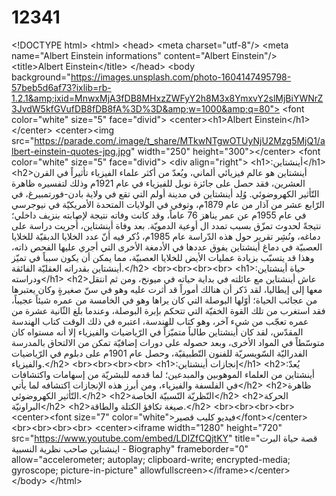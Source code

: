 # 12341
&lt;!DOCTYPE html> &lt;html> &lt;head> &lt;meta charset="utf-8"/> &lt;meta name="Albert Einstein informations" content="Albert Einstein"/> &lt;title>Albert Einstein&lt;/title>  &lt;/head> &lt;body background="https://images.unsplash.com/photo-1604147495798-57beb5d6af73?ixlib=rb-1.2.1&amp;ixid=MnwxMjA3fDB8MHxzZWFyY2h8M3x8YmxvY2slMjBiYWNrZ3JvdW5kfGVufDB8fDB8fA%3D%3D&amp;w=1000&amp;q=80">     &lt;font color="white" size="5" face="divid"> &lt;center>&lt;h1>Albert Einstein&lt;/h1>&lt;/center> &lt;center>&lt;img src="https://parade.com/.image/t_share/MTkwNTgwOTUyNjU2Mzg5MjQ1/albert-einstein-quotes-jpg.jpg" width="250" height="300">&lt;/center>   &lt;font color="white" size="5" face="divid"> &lt;div align="right"> &lt;h1>:أينشتاين&lt;/h1> &lt;h2>أينشتاين هو عالم فيزيائي ألماني، ويُعدّ من أكثر علماء الفيزياء تأثيراً في القرن العشرين، فقد حصل على جائزة نوبل للفيزياء في عام 1921م وذلك لتفسيره ظاهرة التّأثير الكهروضوئي. وُلِد أينشتاين في مدينة أولم التي تقع في ولاية بادن-فورتمبيرغ، في الرّابع عشر من آذار من عام 1879م، وتوفي في الولايات المتحدة الأمريكيّة في نيوجرسي في عام 1955م عن عمر يناهز 76 عاماً، وقد كانت وفاته نتيجة لإصابته بنزيف داخلي؛ نتيجةً لحدوث تمزّق بسبب تمدد ال أوعية الدمويّة. بعد وفاة أينشتاين، أُجريت دراسة على دماغه، ونُشِر تقرير حول هذه الدّراسة عام 1985م، ذُكر فيه أنّ عدد الخلايا الدبقيّة للخلايا العصبيّة في دماغ أينشتاين يفوق عددها في الأدمغة الأخرى التي أجري عليها الفحص ذاته، وهذا قد يتسبّب بزيادة عمليات الأيض للخلايا العصبيّة، مما يمكن أن يكون سبباً في تميّز أينشتاين بقدراته العقليّة الفائقة.&lt;/h2> &lt;br>&lt;br>&lt;br>&lt;br> &lt;h1>:حياة أينشتاين ودراسته&lt;/h1> &lt;h2>عاش أينشتاين مع عائلته في بداية حياته في ميونخ، ومن ثم انتقل معها إلى إيطاليا، لقد ذَكر أن هنالك أموراً قد أثرت عليه وهو في سنّ صغيرةٍ وكان يعتبرها من عجائب الحياة؛ أوّلها البوصلة التي كان يراها وهو في الخامسة من عمره شيئاً عجيباً، فقد استغرب من تلك القوة الخفيّة التي تتحكم بإبرة البوصلة، وعندما بلغ الثّانية عشرة من عمره تعجّب من شيء آخر، وهو كتاب للهندسة، اعتبره في ذلك الوقت كتاب الهندسة المقدّس، لقد كان أينشتاين طالباً متميّزاً في الرّياضيات والفيزياء إلا أنه مستواه كان متوسّطاً في المواد الأخرى، وبعد حصوله على دورات إضافيّة تمكن من الالتحاق بالمدرسة الفدراليّة السّويسريّة للفنون التّطبيقيّة، وحصل عام 1901م على دبلوم في الرّياضيات والفيزياء.&lt;/h2> &lt;br>&lt;br>&lt;br>&lt;br> &lt;h1>:إنجازات أينشتاين&lt;/h1> &lt;h2>:يُعدّ أينشتاين من العلماء الموهوبين والمبدعين؛ لما قدمه للبشريّة من إسهامات واكتشافات في الفلسفة والفيزياء، ومن أبرز هذه الإنجازات اكتشافه لما يأتي&lt;/h2> &lt;h2>ظاهرة التّأثير الكهروضوئي.&lt;/h2> &lt;h2>النّظريّة النّسبيّة الخاصة&lt;/h2> &lt;h2>الحركة البراونيّة&lt;/h2> &lt;h2>صيغة تكافؤ الكتلة والطاقة.&lt;/h2> &lt;br>&lt;br>&lt;br>&lt;br> &lt;center>&lt;font size="7" color="white">فيديو كليب قصير&lt;/font>&lt;/center> &lt;br>&lt;br>&lt;br>&lt;br> &lt;center>&lt;iframe width="1280" height="720" src="https://www.youtube.com/embed/LDIZfCQjtKY" title="قصة حياة البرت اينشتاين صاحب نظرية النسبية - Biography" frameborder="0" allow="accelerometer; autoplay; clipboard-write; encrypted-media; gyroscope; picture-in-picture" allowfullscreen>&lt;/iframe>&lt;/center>  &lt;/body>   &lt;/html>
